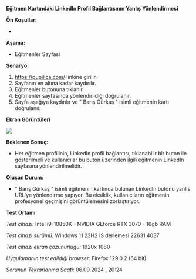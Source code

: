 **Eğitmen Kartındaki LinkedIn Profil Bağlantısının Yanlış Yönlendirmesi**

**Ön Koşullar:**

-

**Aşama:**

- Eğitmenler Sayfasi

**Senaryo:**

1) https://pupilica.com/ linkine girilir.<br>
2) Sayfanın en altına kadar kaydırılır.<br>
3) Eğitmenler butonuna tıklanır.<br>
4) Eğitmenler sayfasında yönlendirildiği doğrulanır.<br>
5) Sayfa aşağıya kaydırılır ve "  Barış Gürkaş  " isimli eğitmenin kartı doğrulanır.<br>


**Ekran Görüntüleri**

![](images/egitmenler-sayfasi-egitmen-profilinin-yanlis-yonlendirilmesi.gif) 

**Beklenen Sonuç:**

- Her eğitmen profilinin, LinkedIn profil bağlantısı, tıklanabilir bir buton ile gösterilmeli ve kullanıcılar bu buton üzerinden ilgili eğitmenin LinkedIn sayfasına yönlendirilmelidir.

**Oluşan Durum:**

- " Barış Gürkaş " isimli eğitmenin kartında bulunan LinkedIn butonu yanlis URL'ye yönlendirme yapıyor. Bu eksiklik, kullanıcıların eğitmenin profesyonel geçmişini görüntülemesini zorlaştırıyor.

**Test Ortamı**

*Test cihazı:* Intel i9-10850K - NVIDIA GEforce RTX 3070 - 16gb RAM

*Test cihazı sürümü:* Windows 11 23H2 IS derlemesi 22631.4037

*Test cihazı ekran çözünürlüğü:* 1920x 1080

*Uygulamanın test edildiği browser:* Firefox 129.0.2 (64 bit)

*Sorunun Tekrarlanma Saati:* 06.09.2024 , 20:24
